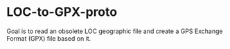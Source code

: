 # LOC-to-GPX-proto
Goal is to read an obsolete LOC geographic file and 
create a GPS Exchange Format (GPX) file based on it.

